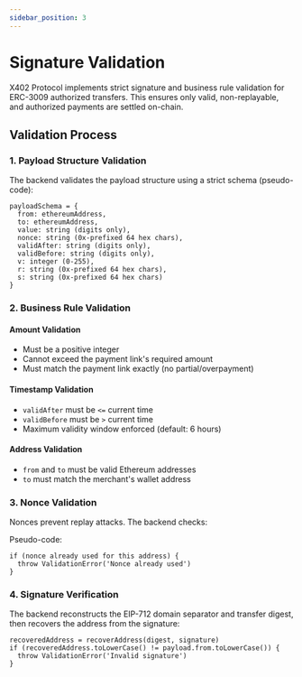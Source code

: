 ```yaml
---
sidebar_position: 3
---
```


# Signature Validation

X402 Protocol implements strict signature and business rule validation for
ERC-3009 authorized transfers. This ensures only valid, non-replayable, and
authorized payments are settled on-chain.

## Validation Process

### 1. Payload Structure Validation

The backend validates the payload structure using a strict schema (pseudo-code):

```
payloadSchema = {
  from: ethereumAddress,
  to: ethereumAddress,
  value: string (digits only),
  nonce: string (0x-prefixed 64 hex chars),
  validAfter: string (digits only),
  validBefore: string (digits only),
  v: integer (0-255),
  r: string (0x-prefixed 64 hex chars),
  s: string (0x-prefixed 64 hex chars)
}
```

### 2. Business Rule Validation

#### Amount Validation

- Must be a positive integer
- Cannot exceed the payment link's required amount
- Must match the payment link exactly (no partial/overpayment)

#### Timestamp Validation

- `validAfter` must be `<=` current time
- `validBefore` must be `>` current time
- Maximum validity window enforced (default: 6 hours)

#### Address Validation

- `from` and `to` must be valid Ethereum addresses
- `to` must match the merchant's wallet address

### 3. Nonce Validation

Nonces prevent replay attacks. The backend checks:

Pseudo-code:

```
if (nonce already used for this address) {
  throw ValidationError('Nonce already used')
}
```

### 4. Signature Verification

The backend reconstructs the EIP-712 domain separator and transfer digest, then
recovers the address from the signature:

```
recoveredAddress = recoverAddress(digest, signature)
if (recoveredAddress.toLowerCase() != payload.from.toLowerCase()) {
  throw ValidationError('Invalid signature')
}
```

